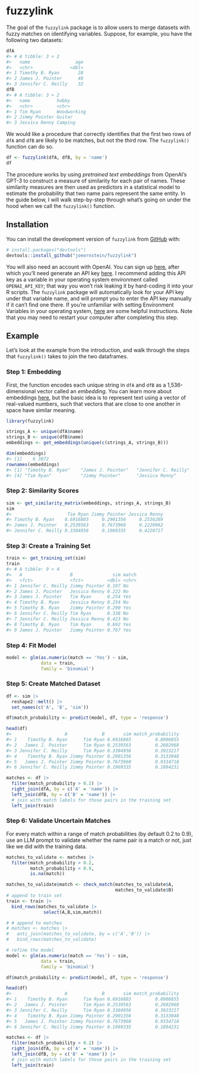 
<!-- README.md is generated from README.Rmd. Please edit that file -->

# fuzzylink

<!-- badges: start -->
<!-- badges: end -->

The goal of the `fuzzylink` package is to allow users to merge datasets
with fuzzy matches on identifying variables. Suppose, for example, you
have the following two datasets:

``` r
dfA
#> # A tibble: 3 × 2
#>   name                 age
#>   <chr>              <dbl>
#> 1 Timothy B. Ryan       28
#> 2 James J. Pointer      40
#> 3 Jennifer C. Reilly    32
dfB
#> # A tibble: 3 × 2
#>   name          hobby      
#>   <chr>         <chr>      
#> 1 Tim Ryan      Woodworking
#> 2 Jimmy Pointer Guitar     
#> 3 Jessica Renny Camping
```

We would like a procedure that correctly identifies that the first two
rows of `dfA` and `dfB` are likely to be matches, but not the third row.
The `fuzzylink()` function can do so.

``` r
df <- fuzzylink(dfA, dfB, by = 'name')
df
```

The procedure works by using *pretrained text embeddings* from OpenAI’s
GPT-3 to construct a measure of similarity for each pair of names. These
similarity measures are then used as predictors in a statistical model
to estimate the probability that two name pairs represent the same
entity. In the guide below, I will walk step-by-step through what’s
going on under the hood when we call the `fuzzylink()` function.

## Installation

You can install the development version of `fuzzylink` from
[GitHub](https://github.com/) with:

``` r
# install.packages("devtools")
devtools::install_github("joeornstein/fuzzylink")
```

You will also need an account with OpenAI. You can sign up
[here](https://beta.openai.com/signup), after which you’ll need generate
an API key [here](https://platform.openai.com/account/api-keys). I
recommend adding this API key as a variable in your operating system
environment called `OPENAI_API_KEY`; that way you won’t risk leaking it
by hard-coding it into your R scripts. The `fuzzylink` package will
automatically look for your API key under that variable name, and will
prompt you to enter the API key manually if it can’t find one there. If
you’re unfamiliar with setting Environment Variables in your operating
system,
[here](https://dev.to/biplov/handling-passwords-and-secret-keys-using-environment-variables-2ei0)
are some helpful instructions. Note that you may need to restart your
computer after completing this step.

## Example

Let’s look at the example from the introduction, and walk through the
steps that `fuzzylink()` takes to join the two dataframes.

### Step 1: Embedding

First, the function encodes each unique string in `dfA` and `dfB` as a
1,536-dimensional vector called an *embedding*. You can learn more about
embeddings
[here](https://platform.openai.com/docs/guides/embeddings/embedding-models),
but the basic idea is to represent text using a vector of real-valued
numbers, such that vectors that are close to one another in space have
similar meaning.

``` r
library(fuzzylink)

strings_A <- unique(dfA$name)
strings_B <- unique(dfB$name)
embeddings <- get_embeddings(unique(c(strings_A, strings_B)))

dim(embeddings)
#> [1]    6 3072
rownames(embeddings)
#> [1] "Timothy B. Ryan"    "James J. Pointer"   "Jennifer C. Reilly"
#> [4] "Tim Ryan"           "Jimmy Pointer"      "Jessica Renny"
```

### Step 2: Similarity Scores

``` r
sim <- get_similarity_matrix(embeddings, strings_A, strings_B)
sim
#>                     Tim Ryan Jimmy Pointer Jessica Renny
#> Timothy B. Ryan    0.6916803     0.2901356     0.2536269
#> James J. Pointer   0.2539563     0.7673960     0.2220962
#> Jennifer C. Reilly 0.3384956     0.1969335     0.4228717
```

### Step 3: Create a Training Set

``` r
train <- get_training_set(sim)
train
#> # A tibble: 9 × 4
#>   A                  B               sim match
#>   <fct>              <fct>         <dbl> <chr>
#> 1 Jennifer C. Reilly Jimmy Pointer 0.197 No   
#> 2 James J. Pointer   Jessica Renny 0.222 No   
#> 3 James J. Pointer   Tim Ryan      0.254 Yes  
#> 4 Timothy B. Ryan    Jessica Renny 0.254 No   
#> 5 Timothy B. Ryan    Jimmy Pointer 0.290 Yes  
#> 6 Jennifer C. Reilly Tim Ryan      0.338 No   
#> 7 Jennifer C. Reilly Jessica Renny 0.423 No   
#> 8 Timothy B. Ryan    Tim Ryan      0.692 Yes  
#> 9 James J. Pointer   Jimmy Pointer 0.767 Yes
```

### Step 4: Fit Model

``` r
model <- glm(as.numeric(match == 'Yes') ~ sim, 
             data = train,
             family = 'binomial')
```

### Step 5: Create Matched Dataset

``` r
df <- sim |> 
  reshape2::melt() |> 
  set_names(c('A', 'B', 'sim'))

df$match_probability <- predict(model, df, type = 'response')

head(df)
#>                    A             B       sim match_probability
#> 1    Timothy B. Ryan      Tim Ryan 0.6916803         0.8906855
#> 2   James J. Pointer      Tim Ryan 0.2539563         0.2602968
#> 3 Jennifer C. Reilly      Tim Ryan 0.3384956         0.3923217
#> 4    Timothy B. Ryan Jimmy Pointer 0.2901356         0.3133048
#> 5   James J. Pointer Jimmy Pointer 0.7673960         0.9334718
#> 6 Jennifer C. Reilly Jimmy Pointer 0.1969335         0.1894231

matches <- df |> 
  filter(match_probability > 0.2) |> 
  right_join(dfA, by = c('A' = 'name')) |> 
  left_join(dfB, by = c('B' = 'name')) |> 
  # join with match labels for those pairs in the training set
  left_join(train)
```

### Step 6: Validate Uncertain Matches

For every match within a range of match probabilities (by default 0.2 to
0.9), use an LLM prompt to validate whether the name pair is a match or
not, just like we did with the training data.

``` r
matches_to_validate <- matches |> 
  filter(match_probability > 0.2, 
         match_probability < 0.9,
         is.na(match))

matches_to_validate$match <- check_match(matches_to_validate$A,
                                         matches_to_validate$B)
# append to train set
train <- train |> 
  bind_rows(matches_to_validate |> 
              select(A,B,sim,match))

# # append to matches
# matches <- matches |> 
#   anti_join(matches_to_validate, by = c('A','B')) |> 
#   bind_rows(matches_to_validate)

# refine the model
model <- glm(as.numeric(match == 'Yes') ~ sim,
             data = train,
             family = 'binomial')

df$match_probability <- predict(model, df, type = 'response')

head(df)
#>                    A             B       sim match_probability
#> 1    Timothy B. Ryan      Tim Ryan 0.6916803         0.8906855
#> 2   James J. Pointer      Tim Ryan 0.2539563         0.2602968
#> 3 Jennifer C. Reilly      Tim Ryan 0.3384956         0.3923217
#> 4    Timothy B. Ryan Jimmy Pointer 0.2901356         0.3133048
#> 5   James J. Pointer Jimmy Pointer 0.7673960         0.9334718
#> 6 Jennifer C. Reilly Jimmy Pointer 0.1969335         0.1894231

matches <- df |> 
  filter(match_probability > 0.2) |> 
  right_join(dfA, by = c('A' = 'name')) |> 
  left_join(dfB, by = c('B' = 'name')) |> 
  # join with match labels for those pairs in the training set
  left_join(train)
```
